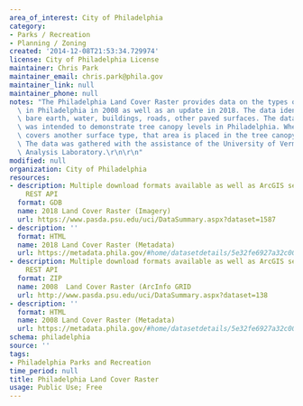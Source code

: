 ```yaml
---
area_of_interest: City of Philadelphia
category:
- Parks / Recreation
- Planning / Zoning
created: '2014-12-08T21:53:34.729974'
license: City of Philadelphia License
maintainer: Chris Park
maintainer_email: chris.park@phila.gov
maintainer_link: null
maintainer_phone: null
notes: "The Philadelphia Land Cover Raster provides data on the types of surfaces\
  \ in Philadelphia in 2008 as well as an update in 2018. The data identifies seven categories: tree canopy, grass/shrub,\
  \ bare earth, water, buildings, roads, other paved surfaces. The data primarily\
  \ was intended to demonstrate tree canopy levels in Philadelphia. When tree canopy\
  \ covers another surface type, that area is placed in the tree canopy category.\
  \ The data was gathered with the assistance of the University of Vermont Spatial\
  \ Analysis Laboratory.\r\n\r\n"
modified: null
organization: City of Philadelphia
resources:
- description: Multiple download formats available as well as ArcGIS services and
    REST API
  format: GDB
  name: 2018 Land Cover Raster (Imagery)
  url: https://www.pasda.psu.edu/uci/DataSummary.aspx?dataset=1587
- description: ''
  format: HTML
  name: 2018 Land Cover Raster (Metadata)
  url: https://metadata.phila.gov/#home/datasetdetails/5e32fe6927a32c0018b07da1/representationdetails/5e32fe6d27a32c0018b07dab/
- description: Multiple download formats available as well as ArcGIS services and
    REST API
  format: ZIP
  name: 2008  Land Cover Raster (ArcInfo GRID
  url: http://www.pasda.psu.edu/uci/DataSummary.aspx?dataset=138
- description: ''
  format: HTML
  name: 2008 Land Cover Raster (Metadata)
  url: https://metadata.phila.gov/#home/datasetdetails/5e32fe6927a32c0018b07da1/representationdetails/55438a7f9b989a05172d0cf2/
schema: philadelphia
source: ''
tags:
- Philadelphia Parks and Recreation
time_period: null
title: Philadelphia Land Cover Raster
usage: Public Use; Free
---
```

